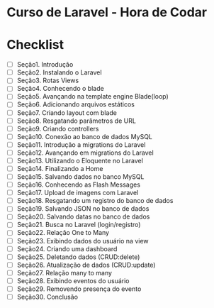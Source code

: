 # Curso de Laravel - Hora de Codar

# Checklist

- [ ] Seção1. Introdução
- [ ] Seção2. Instalando o Laravel
- [ ] Seção3. Rotas Views
- [ ] Seção4. Conhecendo o blade
- [ ] Seção5. Avançando na template engine Blade(loop)
- [ ] Seção6. Adicionando arquivos estáticos
- [ ] Seção7. Criando layout com blade
- [ ] Seção8. Resgatando parâmetros de URL
- [ ] Seção9. Criando controllers
- [ ] Seção10. Conexão ao banco de dados MySQL
- [ ] Seção11. Introdução a migrations do Laravel
- [ ] Seção12. Avançando em migrations do Laravel
- [ ] Seção13. Utilizando o Eloquente no Laravel
- [ ] Seção14. Finalizando a Home
- [ ] Seção15. Salvando dados no banco MySQL
- [ ] Seção16. Conhecendo as Flash Messages
- [ ] Seção17. Upload de imagens com Laravel
- [ ] Seção18. Resgatando um registro do banco de dados
- [ ] Seção19. Salvando JSON no banco de dados
- [ ] Seção20. Salvando datas no banco de dados
- [ ] Seção21. Busca no Laravel (login/registro)
- [ ] Seção22. Relação One to Many
- [ ] Seção23. Exibindo dados do usuário na view
- [ ] Seção24. Criando uma dashboard 
- [ ] Seção25. Deletando dados (CRUD:delete)
- [ ] Seção26. Atualização de dados (CRUD:update)
- [ ] Seção27. Relação many to many
- [ ] Seção28. Exibindo eventos do usuário
- [ ] Seção29. Removendo presença do evento
- [ ] Seção30. Conclusão
